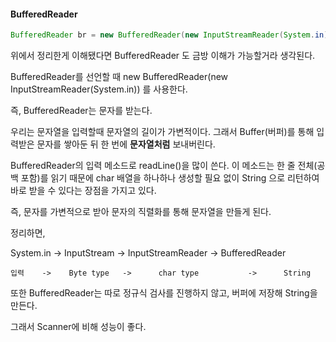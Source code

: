 #### BufferedReader

```java
BufferedReader br = new BufferedReader(new InputStreamReader(System.in));
```



위에서 정리한게 이해됐다면 BufferedReader 도 금방 이해가 가능할거라 생각된다.



BufferedReader를 선언할 때 new BufferedReader(new InputStreamReader(System.in)) 를 사용한다.

즉, BufferedReader는 문자를 받는다.



우리는 문자열을 입력할때 문자열의 길이가 가변적이다. 그래서 Buffer(버퍼)를 통해 입력받은 문자를 쌓아둔 뒤 한 번에 **문자열처럼** 보내버린다.



BufferedReader의 입력 메소드로 readLine()을 많이 쓴다. 이 메소드는 한 줄 전체(공백 포함)를 읽기 때문에 char 배열을 하나하나 생성할 필요 없이 String 으로 리턴하여 바로 받을 수 있다는 장점을 가지고 있다.

즉, 문자를 가변적으로 받아 문자의 직렬화를 통해 문자열을 만들게 된다.



정리하면,

System.in -> InputStream  -> InputStreamReader -> BufferedReader

  	입력	  -> 	Byte type	-> 		char type			-> 		String



또한 BufferedReader는 따로 정규식 검사를 진행하지 않고, 버퍼에 저장해 String을 만든다.

그래서 Scanner에 비해 성능이 좋다.



